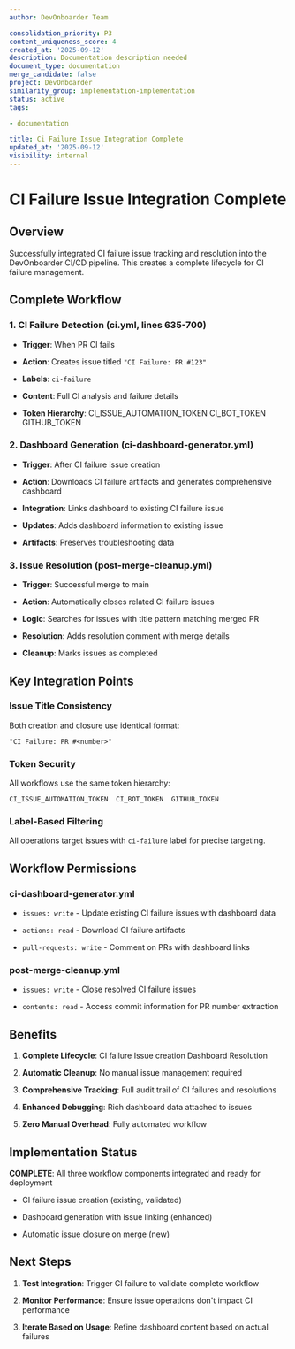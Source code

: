 ```yaml
---
author: DevOnboarder Team

consolidation_priority: P3
content_uniqueness_score: 4
created_at: '2025-09-12'
description: Documentation description needed
document_type: documentation
merge_candidate: false
project: DevOnboarder
similarity_group: implementation-implementation
status: active
tags:

- documentation

title: Ci Failure Issue Integration Complete
updated_at: '2025-09-12'
visibility: internal
---
```


# CI Failure Issue Integration Complete

## Overview

Successfully integrated CI failure issue tracking and resolution into the DevOnboarder CI/CD pipeline. This creates a complete lifecycle for CI failure management.

## Complete Workflow

### 1. CI Failure Detection (ci.yml, lines 635-700)

- **Trigger**: When PR CI fails

- **Action**: Creates issue titled `"CI Failure: PR #123"`

- **Labels**: `ci-failure`

- **Content**: Full CI analysis and failure details

- **Token Hierarchy**: CI_ISSUE_AUTOMATION_TOKEN  CI_BOT_TOKEN  GITHUB_TOKEN

### 2. Dashboard Generation (ci-dashboard-generator.yml)

- **Trigger**: After CI failure issue creation

- **Action**: Downloads CI failure artifacts and generates comprehensive dashboard

- **Integration**: Links dashboard to existing CI failure issue

- **Updates**: Adds dashboard information to existing issue

- **Artifacts**: Preserves troubleshooting data

### 3. Issue Resolution (post-merge-cleanup.yml)

- **Trigger**: Successful merge to main

- **Action**: Automatically closes related CI failure issues

- **Logic**: Searches for issues with title pattern matching merged PR

- **Resolution**: Adds resolution comment with merge details

- **Cleanup**: Marks issues as completed

## Key Integration Points

### Issue Title Consistency

Both creation and closure use identical format:

```text
"CI Failure: PR #<number>"

```

### Token Security

All workflows use the same token hierarchy:

```text
CI_ISSUE_AUTOMATION_TOKEN  CI_BOT_TOKEN  GITHUB_TOKEN

```

### Label-Based Filtering

All operations target issues with `ci-failure` label for precise targeting.

## Workflow Permissions

### ci-dashboard-generator.yml

- `issues: write` - Update existing CI failure issues with dashboard data

- `actions: read` - Download CI failure artifacts

- `pull-requests: write` - Comment on PRs with dashboard links

### post-merge-cleanup.yml

- `issues: write` - Close resolved CI failure issues

- `contents: read` - Access commit information for PR number extraction

## Benefits

1. **Complete Lifecycle**: CI failure  Issue creation  Dashboard  Resolution

2. **Automatic Cleanup**: No manual issue management required

3. **Comprehensive Tracking**: Full audit trail of CI failures and resolutions

4. **Enhanced Debugging**: Rich dashboard data attached to issues

5. **Zero Manual Overhead**: Fully automated workflow

## Implementation Status

 **COMPLETE**: All three workflow components integrated and ready for deployment

- CI failure issue creation (existing, validated)

- Dashboard generation with issue linking (enhanced)

- Automatic issue closure on merge (new)

## Next Steps

1. **Test Integration**: Trigger CI failure to validate complete workflow

2. **Monitor Performance**: Ensure issue operations don't impact CI performance

3. **Iterate Based on Usage**: Refine dashboard content based on actual failures
